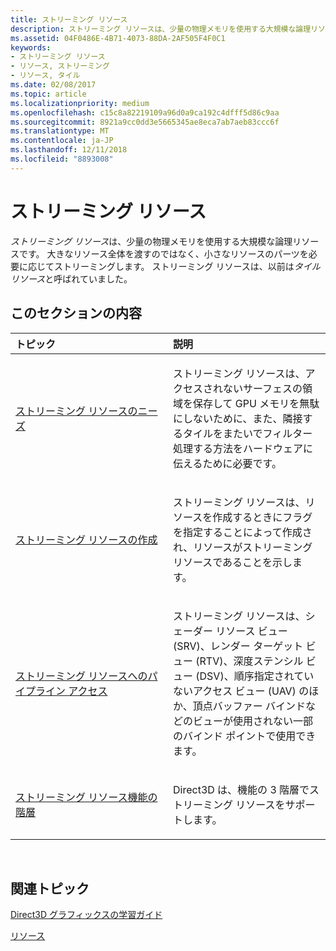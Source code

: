 ```yaml
---
title: ストリーミング リソース
description: ストリーミング リソースは、少量の物理メモリを使用する大規模な論理リソースです。 大きなリソース全体を渡すのではなく、小さなリソースのパーツを必要に応じてストリーミングします。 ストリーミング リソースは、以前はタイル リソースと呼ばれていました。
ms.assetid: 04F0486E-4B71-4073-88DA-2AF505F4F0C1
keywords:
- ストリーミング リソース
- リソース, ストリーミング
- リソース, タイル
ms.date: 02/08/2017
ms.topic: article
ms.localizationpriority: medium
ms.openlocfilehash: c15c8a82219109a96d0a9ca192c4dfff5d86c9aa
ms.sourcegitcommit: 8921a9cc0dd3e5665345ae8eca7ab7aeb83ccc6f
ms.translationtype: MT
ms.contentlocale: ja-JP
ms.lasthandoff: 12/11/2018
ms.locfileid: "8893008"
---
```

# <a name="streaming-resources"></a>ストリーミング リソース


*ストリーミング リソース*は、少量の物理メモリを使用する大規模な論理リソースです。 大きなリソース全体を渡すのではなく、小さなリソースのパーツを必要に応じてストリーミングします。 ストリーミング リソースは、以前は*タイル リソース*と呼ばれていました。

## <a name="span-idin-this-sectionspanin-this-section"></a><span id="in-this-section"></span>このセクションの内容


<table>
<colgroup>
<col width="50%" />
<col width="50%" />
</colgroup>
<thead>
<tr class="header">
<th align="left">トピック</th>
<th align="left">説明</th>
</tr>
</thead>
<tbody>
<tr class="odd">
<td align="left"><p><a href="the-need-for-streaming-resources.md">ストリーミング リソースのニーズ</a></p></td>
<td align="left"><p>ストリーミング リソースは、アクセスされないサーフェスの領域を保存して GPU メモリを無駄にしないために、また、隣接するタイルをまたいでフィルター処理する方法をハードウェアに伝えるために必要です。</p></td>
</tr>
<tr class="even">
<td align="left"><p><a href="creating-streaming-resources.md">ストリーミング リソースの作成</a></p></td>
<td align="left"><p>ストリーミング リソースは、リソースを作成するときにフラグを指定することによって作成され、リソースがストリーミング リソースであることを示します。</p></td>
</tr>
<tr class="odd">
<td align="left"><p><a href="pipeline-access-to-streaming-resources.md">ストリーミング リソースへのパイプライン アクセス</a></p></td>
<td align="left"><p>ストリーミング リソースは、シェーダー リソース ビュー (SRV)、レンダー ターゲット ビュー (RTV)、深度ステンシル ビュー (DSV)、順序指定されていないアクセス ビュー (UAV) のほか、頂点バッファー バインドなどのビューが使用されない一部のバインド ポイントで使用できます。</p></td>
</tr>
<tr class="even">
<td align="left"><p><a href="streaming-resources-features-tiers.md">ストリーミング リソース機能の階層</a></p></td>
<td align="left"><p>Direct3D は、機能の 3 階層でストリーミング リソースをサポートします。</p></td>
</tr>
</tbody>
</table>

 

## <a name="span-idrelated-topicsspanrelated-topics"></a><span id="related-topics"></span>関連トピック


[Direct3D グラフィックスの学習ガイド](index.md)

[リソース](resources.md)

 

 




